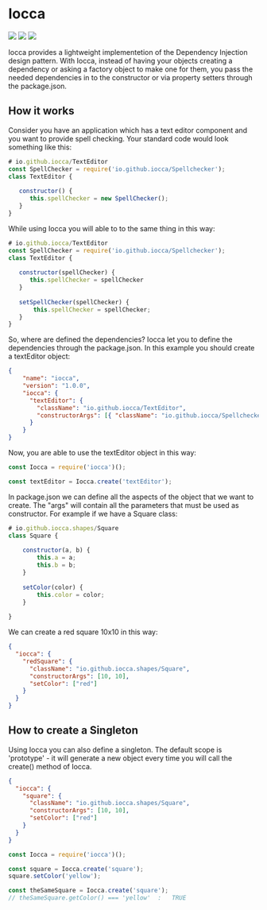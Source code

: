 # Iocca
<a href="https://travis-ci.org/menxit/iocca"><img src="https://travis-ci.org/menxit/iocca.svg?branch=master" /></a>
<a href="https://www.npmjs.com/package/iocca"><img src="https://david-dm.org/menxit/iocca.svg" /></a>
<a href="https://www.npmjs.com/package/iocca"><img src="https://img.shields.io/npm/dm/iocca.svg" /></a>

Iocca provides a lightweight implementetion of the Dependency Injection design pattern. With Iocca,
instead of having your objects creating a dependency or asking a factory object to make one for them,
you pass the needed dependencies in to the constructor or via property setters through the package.json.

## How it works
Consider you have an application which has a text editor component and you want to provide spell checking.
Your standard code would look something like this:
```js
# io.github.iocca/TextEditor
const SpellChecker = require('io.github.iocca/Spellchecker');
class TextEditor {
   
   constructor() {
      this.spellChecker = new SpellChecker();
   }
}
```

While using Iocca you will able to to the same thing in this way:
```js
# io.github.iocca/TextEditor
const SpellChecker = require('io.github.iocca/Spellchecker');
class TextEditor {
   
   constructor(spellChecker) {
      this.spellChecker = spellChecker
   }
   
   setSpellChecker(spellChecker) {
       this.spellChecker = spellChecker;
   }
}
```

So, where are defined the dependencies? Iocca let you to define the dependencies through the package.json.
In this example you should create a textEditor object:
```json
{
    "name": "iocca",
    "version": "1.0.0",
    "iocca": {
      "textEditor": {
        "className": "io.github.iocca/TextEditor",
        "constructorArgs": [{ "className": "io.github.iocca/Spellchecker" }]
      }
    }
}
```
Now, you are able to use the textEditor object in this way:
```js
const Iocca = require('iocca')();

const textEditor = Iocca.create('textEditor');
```

In package.json we can define all the aspects of the object that we want to create. The "args" will contain all the
parameters that must be used as constructor. For example if we have a Square class:
```js
# io.github.iocca.shapes/Square
class Square {
    
    constructor(a, b) {
        this.a = a;
        this.b = b;
    }
    
    setColor(color) {
        this.color = color;
    }
    
}
```
We can create a red square 10x10 in this way:
```json
{
  "iocca": {
    "redSquare": {
      "className": "io.github.iocca.shapes/Square",
      "constructorArgs": [10, 10],
      "setColor": ["red"]
    }
  }
}
```

## How to create a Singleton
Using Iocca you can also define a singleton. The default scope is 'prototype' - it will generate a new object every time 
you will call the create() method of Iocca.
```json
{
  "iocca": {
    "square": {
      "className": "io.github.iocca.shapes/Square",
      "constructorArgs": [10, 10],
      "setColor": ["red"]
    }
  }
}
```
```js
const Iocca = require('iocca')();

const square = Iocca.create('square');
square.setColor('yellow');

const theSameSquare = Iocca.create('square');
// theSameSquare.getColor() === 'yellow'  :   TRUE
```